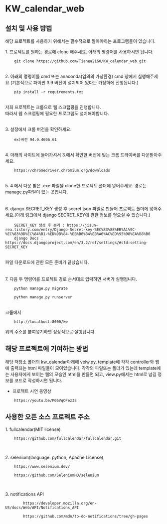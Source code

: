 # KW_calendar_web

설치 및 사용 방법
---
해당 프로젝트를 사용하기 위해서는 필수적으로 깔아야하는 프로그램들이 있습니다.
<p>
1. 프로젝트를 원하는 경로에 clone 해주세요. 아래의 명령어를 사용하시면 됩니다. <br>

```
	git clone https://github.com/Tianea2160/KW_calendar_web.git
```
<br>
2. 아래의 명령어를 cmd 또는 anaconda(임의의 가상환경) cmd 창에서 실행해주세요.(기본적으로 파이썬 3.9 버전이 설치되어 있다는 가정하에 진행됩니다.)

```
	pip install -r requirements.txt
```

<br>
저희 프로젝트는 크롬으로 웹 스크랩핑을 진행합니다.<br> 
따라서 웹 스크랩핑에 필요한 프로그램도 설치해야합니다.
<p>

<br>
3. 설정에서 크롬 버전을 확인하세요.<br>

```
	ex)버전 94.0.4606.61
```

<br>
4. 아래의 사이트에 들어가셔서 3.에서 확인한 버전에 맞는 크롬 드라이버를 다운받아주세요.

```
	https://chromedriver.chromium.org/downloads
```

<br>
5. 4.에서 다운 받은 .exe 파일을 clone한 프로젝트 폴더에 넣어주세요. 경로는 manage.py파일이 있는 곳입니다.<br>
<br>

<br>
6. django SECRET_KEY 생성 후 secret.json 파일로 만들어 프로젝트 폴더에 넣어주세요.(아래 링크에서 django SECRET_KEY에 관한 정보를 얻으실 수 있습니다.)

```
	SECRET_KEY 생성 후 분리 : https://jisun-rea.tistory.com/entry/Django-Secret-key-%EC%83%88%EB%A1%9C-%EC%83%9D%EC%84%B1-%ED%9B%84-%EB%B6%84%EB%A6%AC%ED%95%98%EA%B8%B0
	django Docs : https://docs.djangoproject.com/en/3.2/ref/settings/#std:setting-SECRET_KEY
```

<br>
파일 다운로드에 관한 모든 준비가 끝났습니다.
<br><br>

<br>
7. 다음 두 명령어를 프로젝트 경로 순서대로 입력하면 서버가 실행됩니다.<br>

```
	python manage.py migrate
```
```
	python manage.py runserver
```

<br>
크롬에서 

```
	http://localhost:8000/kw
```
위의 주소를 붙여넣기하면 정상적으로 실행됩니다.

해당 프로젝트에 기여하는 방법
---

해당 저장소 폴더의 kw_calendar아래에 veiw.py, template에 각각 controller와 웹에 출력되는 html 파일들이 모여있습니다.
각각의 파일또는 폴더가 있는데 template에는 사용자에게 보이는 웹의 모습인 html을 만들면 되고, view.py에서는 html로 넘길 정보를 코드로 작성하시면 됩니다.
	
- 프로젝트 시연 동영상
```
	https://youtu.be/P06VqOFez3E
```

사용한 오픈 소스 프로젝트 주소
---
<p>
1. fullcalendar(MIT license)

```
	https://github.com/fullcalendar/fullcalendar.git
```
</p>
<br>
<p>
2. selenium(language: python, Apache License)

```
	https://www.selenium.dev/
```
```
	https://github.com/SeleniumHQ/selenium
```
</p>
<br>
<p>
3. notifications API

```
        https://developer.mozilla.org/en-US/docs/Web/API/Notifications_API
```
```
        https://github.com/mdn/to-do-notifications/tree/gh-pages
```
</p>
